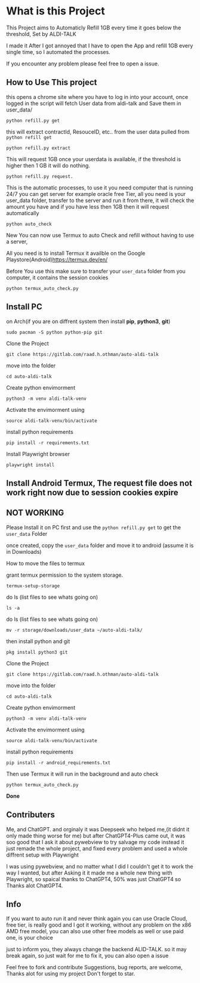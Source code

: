 # What is this Project

This Project aims to Automaticly Refill 1GB every time it goes below the threshold, Set by ALDI-TALK

I made it After I got annoyed that I have to open the App and refill 1GB every single time, 
so I automated the processes.

If you encounter any problem please feel free to open a issue.
## How to Use This project

this opens a chrome site where you have to log in into your account, 
once logged in the script will fetch User data from aldi-talk
and Save them in user_data/
```
python refill.py get
```

this will extract contractId, ResouceID, etc.. from the user data pulled from ```python refill get```
```
python refill.py extract
```

This will request 1GB once your userdata is available, if the threshold is higher then 1 GB it will do nothing.
```
python refill.py request.
```

This is the automatic processes, to use it you need computer that is running 24/7 you can get server for example oracle free Tier,
all you need is your user_data folder, transfer to the server and run it from there, 
it will check the amount you have and if you have less then 1GB then it will request automatically
```
python auto_check
```

New
You can now use Termux to auto Check and refill without having to use a server,

All you need is to install Termux it availble on the Google Playstore(Android)https://termux.dev/en/

Before You use this make sure to transfer your ```user_data``` folder from you computer, it contains the session cookies

```
python termux_auto_check.py
```


## Install PC

on Arch(if you are on diffrent system then install **pip**, **python3**, **git**)
```
sudo pacman -S python python-pip git
```

Clone the Project
```
git clone https://gitlab.com/raad.h.othman/auto-aldi-talk
```

move into the folder
```
cd auto-aldi-talk
```

Create python envimorment
```
python3 -m venv aldi-talk-venv
```

Activate the envimorment using
```
source aldi-talk-venv/bin/activate
```

install python requirements
```
pip install -r requirements.txt
```

Install Playwright browser
```
playwright install
```



## Install Android Termux, The request file does not work right now due to session cookies expire
## NOT WORKING 
Please Install it on PC first and use the ```python refill.py get``` to get the ```user_data``` Folder

once created, copy the ```user_data``` folder and move it to android (assume it is in Downloads)

How to move the files to termux

grant termux permission to the system storage.
```
termux-setup-storage
```

do ls (list files to see whats going on)
```
ls -a
```

do ls (list files to see whats going on)
```
mv -r storage/downloads/user_data ~/auto-aldi-talk/
```

then install python and git

```
pkg install python3 git
```

Clone the Project
```
git clone https://gitlab.com/raad.h.othman/auto-aldi-talk
```

move into the folder
```
cd auto-aldi-talk
```

Create python envimorment
```
python3 -m venv aldi-talk-venv
```

Activate the envimorment using
```
source aldi-talk-venv/bin/activate
```

install python requirements
```
pip install -r android_requirements.txt
```

Then use Termux it will run in the background and auto check 

```
python termux_auto_check.py
```

**Done**


## Contributers

Me, and ChatGPT. and orginaly it was Deepseek who helped me,(it didnt it only made thing worse for me) but after ChatGPT4-Plus came out, it was soo good that I ask it about pywebview 
to try salvage my code instead it just remade the whole project, and fixed every problem and used a whole diffrent setup with Playwright

I was using pywebview, and no matter what I did I couldn't get it to work the way I wanted,
but after Asking it it made me a whole new thing with Playwright, so spaical thanks to ChatGPT4, 50% was just ChatGPT4 so 
Thanks alot ChatGPT4.


## Info

If you want to auto run it and never think again you can use Oracle Cloud, free tier, is really good and I got it working, 
without any problem on the x86 AMD free model, you can also use other free models as well or use paid one, is your choice

just to inform you, they always change the backend ALID-TALK. so it may break again, so just wait for me to fix it, you can also open a issue

Feel free to fork and contribute Suggestions, bug reports, are welcome, Thanks alot for using my project Don't forget to star.
